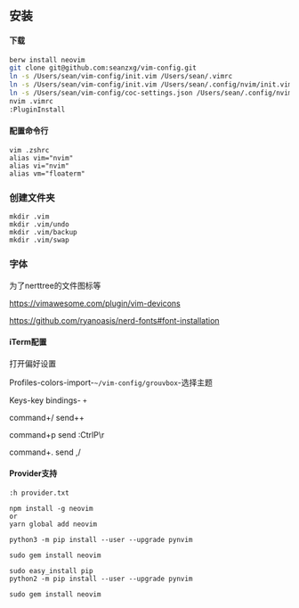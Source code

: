## 安装

#### 下载

```sh
berw install neovim
git clone git@github.com:seanzxg/vim-config.git
ln -s /Users/sean/vim-config/init.vim /Users/sean/.vimrc
ln -s /Users/sean/vim-config/init.vim /Users/sean/.config/nvim/init.vim
ln -s /Users/sean/vim-config/coc-settings.json /Users/sean/.config/nvim/
nvim .vimrc
:PluginInstall
```

#### 配置命令行

```shell
vim .zshrc
alias vim="nvim"
alias vi="nvim"
alias vm="floaterm"
```

### 创建文件夹

```shell
mkdir .vim
mkdir .vim/undo
mkdir .vim/backup
mkdir .vim/swap
```

### 字体

为了nerttree的文件图标等

https://vimawesome.com/plugin/vim-devicons

https://github.com/ryanoasis/nerd-fonts#font-installation



#### iTerm配置

打开偏好设置

Profiles-colors-import-`~/vim-config/grouvbox`-选择主题

Keys-key bindings- `+` 

command+/   send++

command+p	send :CtrlP\r

command+.	send ,/



#### Provider支持

```shell
:h provider.txt

npm install -g neovim
or
yarn global add neovim

python3 -m pip install --user --upgrade pynvim

sudo gem install neovim

sudo easy_install pip
python2 -m pip install --user --upgrade pynvim

sudo gem install neovim
```






